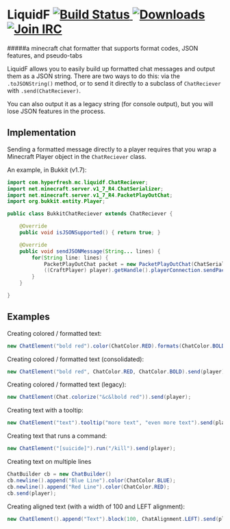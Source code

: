 LiquidF [ ![Build Status][build-badge] ][build] [ ![Downloads][dl-badge] ][dl] [ ![Join IRC][irc-badge] ][irc]
======
#####a minecraft chat formatter that supports format codes, JSON features, and pseudo-tabs

LiquidF allows you to easily build up formatted chat messages and output them as a JSON string.
There are two ways to do this: via the `.toJSONString()` method, or to send it directly to a subclass of `ChatReciever` with `.send(ChatReciever)`.

You can also output it as a legacy string (for console output), but you will lose JSON features in the process.

Implementation
---
Sending a formatted message directly to a player requires that you wrap a Minecraft Player object in the `ChatReciever` class.

An example, in Bukkit (v1.7):
```java
import com.hyperfresh.mc.liquidf.ChatReciever;
import net.minecraft.server.v1_7_R4.ChatSerializer;
import net.minecraft.server.v1_7_R4.PacketPlayOutChat;
import org.bukkit.entity.Player;

public class BukkitChatReciever extends ChatReciever {

	@Override
	public void isJSONSupported() { return true; }

	@Override
	public void sendJSONMessage(String... lines) {
		for(String line: lines) {
			PacketPlayOutChat packet = new PacketPlayOutChat(ChatSerializer.a(line));
			((CraftPlayer) player).getHandle().playerConnection.sendPacket(packet);
		}
	}

}
```

Examples
------
Creating colored / formatted text:
```java
new ChatElement("bold red").color(ChatColor.RED).formats(ChatColor.BOLD).send(player);
```

Creating colored / formatted text (consolidated):
```java
new ChatElement("bold red", ChatColor.RED, ChatColor.BOLD).send(player);
```

Creating colored / formatted text (legacy):
```java
new ChatElement(Chat.colorize("&c&lbold red")).send(player);
```

Creating text with a tooltip:
```java
new ChatElement("text").tooltip("more text", "even more text").send(player);
```

Creating text that runs a command:
```java
new ChatElement("[suicide]").run("/kill").send(player);
```

Creating text on multiple lines
```java
ChatBuilder cb = new ChatBuilder()
cb.newline().append("Blue Line").color(ChatColor.BLUE);
cb.newline().append("Red Line").color(ChatColor.RED);
cb.send(player);
```

Creating aligned text (with a width of 100 and LEFT alignment):
```java
new ChatElement().append("Text").block(100, ChatAlignment.LEFT).send(player);
```

[build-badge]: https://img.shields.io/travis/hyperfresh/mc-liquidf.svg?style=flat-square

[build]: https://travis-ci.org/hyperfresh/mc-liquidf

[dl-badge]: https://img.shields.io/github/downloads/hyperfresh/mc-liquidf/latest/total.svg?style=flat-square

[dl]: https://github.com/hyperfresh/mc-liquidf/releases/latest

[irc-badge]: https://img.shields.io/badge/irc-join%20chat-brightgreen.svg?style=flat-square

[irc]: https://webchat.esper.net/?channels=hyperfresh
